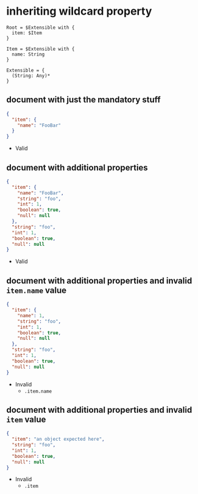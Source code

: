 # inheriting wildcard property
```jsbp-schema
Root = $Extensible with {
  item: $Item
}

Item = $Extensible with {
  name: String
}

Extensible = {
  (String: Any)*
}
```

## document with just the mandatory stuff
```json
{
  "item": {
    "name": "FooBar"
  }
}
```
+ Valid

## document with additional properties
```json
{
  "item": {
    "name": "FooBar",
    "string": "foo",
    "int": 1,
    "boolean": true,
    "null": null
  },
  "string": "foo",
  "int": 1,
  "boolean": true,
  "null": null
}
```
+ Valid

## document with additional properties and invalid `item.name` value
```json
{
  "item": {
    "name": 1,
    "string": "foo",
    "int": 1,
    "boolean": true,
    "null": null
  },
  "string": "foo",
  "int": 1,
  "boolean": true,
  "null": null
}
```
+ Invalid
    - `.item.name`

## document with additional properties and invalid `item` value
```json
{
  "item": "an object expected here",
  "string": "foo",
  "int": 1,
  "boolean": true,
  "null": null
}
```
+ Invalid
    - `.item`
